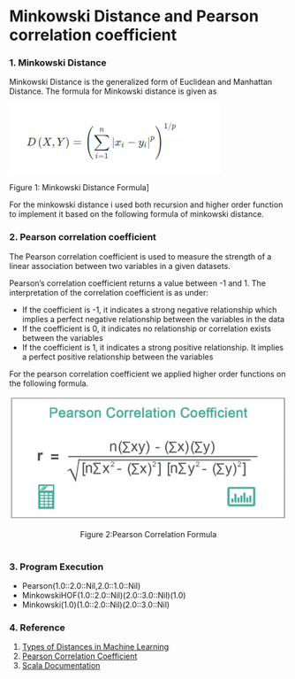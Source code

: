 # Minkowski Distance and Pearson correlation coefficient


### 1.  Minkowski Distance

Minkowski Distance is the generalized form of Euclidean and Manhattan Distance. The formula for Minkowski distance is given as

![Minkowski Distance Formula](Images/minwoski.png)
<div align="left">
 
Figure 1: Minkowski Distance Formula]
 </div>

For the minkowski distance i used both recursion and higher order function to
implement it based on the following formula of minkowski distance.




### 2. Pearson correlation coefficient

The Pearson correlation coefficient is used to measure the strength of a linear association between two variables in a given datasets.


Pearson’s correlation coefficient returns a value between -1 and 1. The interpretation of the correlation coefficient is as under:
* If the coefficient is -1, it indicates a strong negative relationship which implies a perfect negative relationship between the variables in the data
* If the  coefficient is 0, it indicates no relationship or correlation exists between the variables
* If the coefficient is 1, it indicates a strong positive relationship. It implies a perfect positive relationship between the variables

For the pearson correlation coefficient we applied higher order functions on the following formula. <br>

![Pearson Correlation Formula](Images/pearson.PNG)
 
 <div align="center">
 Figure 2:Pearson Correlation Formula
 </div> 
 <br>

### 3. Program Execution
* Pearson(1.0::2.0::Nil,2.0::1.0::Nil)
* MinkowskiHOF(1.0::2.0::Nil)(2.0::3.0::Nil)(1.0)
* Minkowski(1.0)(1.0::2.0::Nil)(2.0::3.0::Nil)


### 4. Reference
1. [Types of Distances in Machine Learning](https://medium.com/analytics-vidhya/types-of-distances-in-machine-learning-5b1233380775)
2. [Pearson Correlation Coefficient](https://www.wallstreetmojo.com/pearson-correlation-coefficient/)
3. [Scala Documentation](https://www.scala-lang.org/)
